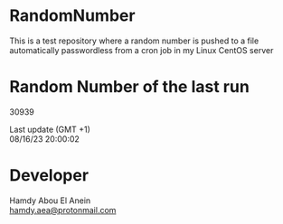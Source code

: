 # RandomNumber    
This is a test repository where a random number is pushed to a file automatically passwordless from a cron job in my Linux CentOS server    
# Random Number of the last run   
30939
      
Last update (GMT +1)    
08/16/23 20:00:02
# Developer    
Hamdy Abou El Anein   
hamdy.aea@protonmail.com
